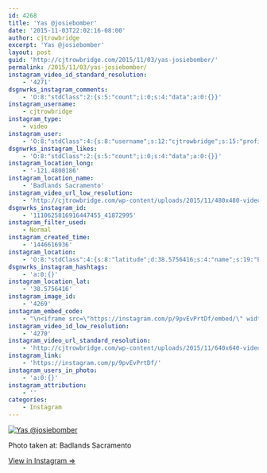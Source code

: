 ```yaml
---
id: 4268
title: 'Yas @josiebomber'
date: '2015-11-03T22:02:16-08:00'
author: cjtrowbridge
excerpt: 'Yas @josiebomber'
layout: post
guid: 'http://cjtrowbridge.com/2015/11/03/yas-josiebomber/'
permalink: /2015/11/03/yas-josiebomber/
instagram_video_id_standard_resolution:
    - '4271'
dsgnwrks_instagram_comments:
    - 'O:8:"stdClass":2:{s:5:"count";i:0;s:4:"data";a:0:{}}'
instagram_username:
    - cjtrowbridge
instagram_type:
    - video
instagram_user:
    - 'O:8:"stdClass":4:{s:8:"username";s:12:"cjtrowbridge";s:15:"profile_picture";s:109:"https://scontent.cdninstagram.com/hphotos-xat1/t51.2885-19/s150x150/12081186_1759494767611229_280555941_a.jpg";s:2:"id";s:8:"41872995";s:9:"full_name";s:13:"CJ Trowbridge";}'
dsgnwrks_instagram_likes:
    - 'O:8:"stdClass":2:{s:5:"count";i:0;s:4:"data";a:0:{}}'
instagram_location_long:
    - '-121.4800186'
instagram_location_name:
    - 'Badlands Sacramento'
instagram_video_url_low_resolution:
    - 'http://cjtrowbridge.com/wp-content/uploads/2015/11/480x480-video-1446616936.mp4'
dsgnwrks_instagram_id:
    - '1110625816916447455_41872995'
instagram_filter_used:
    - Normal
instagram_created_time:
    - '1446616936'
instagram_location:
    - 'O:8:"stdClass":4:{s:8:"latitude";d:38.5756416;s:4:"name";s:19:"Badlands Sacramento";s:9:"longitude";d:-121.4800186;s:2:"id";i:202615;}'
dsgnwrks_instagram_hashtags:
    - 'a:0:{}'
instagram_location_lat:
    - '38.5756416'
instagram_image_id:
    - '4269'
instagram_embed_code:
    - "\n<iframe src=\"https://instagram.com/p/9pvEvPrtDf/embed/\" width=\"612\" height=\"710\" frameborder=\"0\" scrolling=\"no\" allowtransparency=\"true\" class=\"insta-image-embed\"></iframe>\n"
instagram_video_id_low_resolution:
    - '4270'
instagram_video_url_standard_resolution:
    - 'http://cjtrowbridge.com/wp-content/uploads/2015/11/640x640-video-1446616936.mp4'
instagram_link:
    - 'https://instagram.com/p/9pvEvPrtDf/'
instagram_users_in_photo:
    - 'a:0:{}'
instagram_attribution:
    - ''
categories:
    - Instagram
---
```


[![Yas @josiebomber](http://blog.cjtrowbridge.com/wp-content/uploads/2015/11/1446616936.jpg)](https://instagram.com/p/9pvEvPrtDf/)

Photo taken at: Badlands Sacramento

[View in Instagram ⇒](https://instagram.com/p/9pvEvPrtDf/)